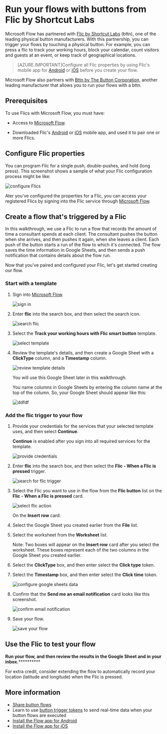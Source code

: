 <properties
    pageTitle="Start button flows with physical buttons from Flic by Shortcut Labs.| Microsoft Flow"
    description="Easily start button flows with physical buttons from Flic by Shortcut Labs."
    services=""
    suite="flow"
    documentationCenter="na"
    authors="msftman"
    manager="anneta"
    editor=""
    tags=""/>

<tags
   ms.service="flow"
   ms.devlang="na"
   ms.topic="article"
   ms.tgt_pltfrm="na"
   ms.workload="na"
   ms.date="04/30/2017"
   ms.author="deonhe"/>

# Run your flows with buttons from Flic by Shortcut Labs

Microsoft Flow has partnered with [Flic by Shortcut Labs](https://flic.io/) (bttn), one of the leading physical button manufacturers. With this partnership, you can trigger your flows by touching a physical button. For example, you can press a flic to track your working hours, block your calendar, count visitors and guests at an event, or keep track of geographical locations.

>[AZURE.IMPORTANT]Configure all Flic properties by using Flic's mobile app for [Android](https://play.google.com/store/apps/details?id=io.flic.app) or [iOS](https://itunes.apple.com/us/app/flic-app/id977593793?ls=1&mt=8) before you create your flow.

Microsoft Flow also partners with [Bttn by The Button Corporation](./bttn-button-flows.md), another leading manufacturer that allows you to run your flows with a bttn.

## Prerequisites

To use Flics with Microsoft Flow, you must have:

- Access to [Microsoft Flow](https://flow.microsoft.com).

- Downloaded Flic's [Android](https://play.google.com/store/apps/details?id=io.flic.app) or [iOS](https://itunes.apple.com/us/app/flic-app/id977593793?ls=1&mt=8) mobile app, and used it to pair one or more Flics.

## Configure Flic properties

You can program Flic for a single push, double-pushes, and hold (long press). This screenshot shows a sample of what your Flic configuration process might be like:

![configure Flics](./media/flic-button-flows/configure-flic-actions.png)

Ater you've configured the properties for a Flic, you can access your registered Flics by signing into the Flic service through [Microsoft Flow](https://flow.microsoft.com).

## Create a flow that's triggered by a Flic

In this walkthrough, we use a Flic to run a flow that records the amount of time a consultant spends at each client. The consultant pushes the button when she arrives, and then pushes it again, when she leaves a client. Each push of the button starts a run of the flow to which it's connected. The flow saves the time information in Google Sheets, and then sends a push notification that contains details about the flow run.

Now that you've paired and configured your Flic, let's get started creating our flow.

### Start with a template

1. Sign into [Microsoft Flow](https://flow.microsoft.com).

     ![sign in](./media/flic-button-flows/sign-into-flow.png)

1. Enter **flic** into the search box, and then select the search icon.

     ![search flic](./media/flic-button-flows/search-flic.png)

1. Select the **Track your working hours with Flic smart button** template.

     ![select template](./media/flic-button-flows/flic-templates.png)

1. Review the template's details, and then create a Google Sheet with a **ClickType** column, and a **Timestamp** column.

   ![review template details](./media/flic-button-flows/flic-template-details.png)

     You will use this Google Sheet later in this walkthrough.

    You name columns in Google Sheets by entering the column name at the top of the column. So, your Google Sheet should appear like this:

    ![ddfdf](./media/flic-button-flows/flic-google-sheet.png)

### Add the flic trigger to your flow

1. Provide your credentials for the services that your selected template uses, and then select **Continue**.

     **Continue** is enabled after you sign into all required services for the template.

     ![provide credentials](./media/flic-button-flows/flic-template-services-sign-in.png)

1. Enter **flic** into the search box, and then select the **Flic - When a Flic is pressed** trigger.

     ![search for flic trigger](./media/flic-button-flows/flic-search-trigger.png)

1. Select the Flic you want to use in the flow from the **Flic button** list on the **Flic - When a Flic is pressed** card.

     ![select flic action](./media/flic-button-flows/select-flic.png)

   On the **Insert row** card:

1. Select the Google Sheet you created earlier from the **File** list.

1. Select the worksheet from the **Worksheet** list.

   Note: Two boxes will appear on the **Insert row** card after you select the worksheet. These boxes represent each of the two columns in the Google Sheet you created earlier.

1. Select the **ClickType** box, and then enter select the **Click type** token.

1. Select the **Timestamp** box, and then enter select the **Click time** token.

     ![configure google sheets data](./media/flic-button-flows/flick-insert-row-card.png)

1. Confirm that the **Send me an email notification** card looks like this screenshot.

     ![confirm email notification](./media/flic-button-flows/flick-insert-row-card.png)

1. Save your flow.

     ![save your flow](./media/flic-button-flows/flick-insert-row-card.png)

## Use the Flic to test your flow

****************Run your flow, and then review the results in the Google Sheet and in your inbox.**************************

For extra credit, consider extending the flow to automatically record your location (latitude and longitude) when the Flic is pressed.

## More information

- [Share button flows](./share-buttons.md)
- Learn to use [button trigger tokens](./introduction-to-button-trigger-tokens.md) to send real-time data when your button flows are executed
- [Install the Flow app for Android](https://play.google.com/store/apps/details?id=com.microsoft.flow)
- [Install the Flow app for iOS](https://appsto.re/us/5M0qbb.i)
